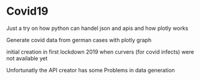 # Covid19

Just a try on how python can handel json and apis and how plotly works

Generate covid data from german cases with plotly graph


initial creation in first lockdown 2019 when curvers (for covid infects) were not available yet



Unfortunatly the API creator has some Problems in data generation
